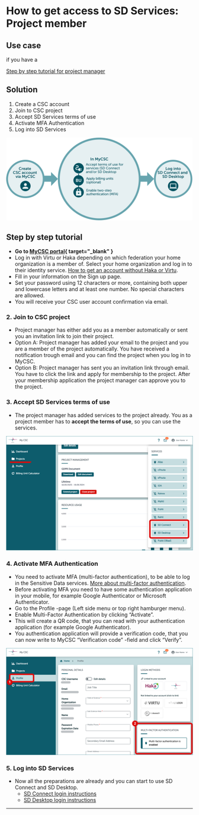 # How to get access to SD Services: Project member

## Use case
if you have a

[Step by step tutorial for project manager](sd-use-case-new-user-project-manager.md)

## Solution

1. Create a CSC account
2. Join to CSC project
3. Accept SD Services terms of use
4. Activate MFA Authentication
5. Log into SD Services

![How to get started as project member.](images/MyCSC/HowToGetStarted_SD_Project_Member.svg)

## Step by step tutorial
    
- **Go to [MyCSC portal](https://my.csc.fi){ target="_blank" }**
- Log in with Virtu or Haka depending on which federation your home organization is a member of. Select your home organization and log in to their identity service. [How to get an account without Haka or Virtu](../../accounts/how-to-create-new-user-account.md#getting-an-account-without-haka-or-virtu). 
- Fill in your information on the Sign up page.
- Set your password using 12 characters or more, containing both upper and lowercase letters and at least one number. No special characters are allowed.
- You will receive your CSC user account confirmation via email.


### 2. Join to CSC project

- Project manager has either add you as a member automatically or sent you an invitation link to join their project.
- Option A: Project manager has added your email to the project and you are a member of the project automatically. You have received a notification trough email and you can find the project when you log in to MyCSC.
- Option B: Project manager has sent you an invitation link through email. You have to click the link and apply for membership to the project. After your membership application the project manager can approve you to the project.


### 3. Accept SD Services terms of use

- The project manager has added services to the project already. You as a project member has to **accept the terms of use**, so you can use the services.

![How to start with SD services.](./images/MyCSC/MyCSC_AddServices.png)


### 4. Activate MFA Authentication

- You need to activate MFA (multi-factor authentication), to be able to log in the Sensitive Data services. [More about multi-factor authentication](../../accounts/mfa.md).
- Before activating MFA you need to have some authentication application in your mobile, for example Google Authenticator or Microsoft Authenticator.
- Go to the Profile -page (Left side menu or top right hamburger menu).
- Enable Multi-Factor Authentication by clicking “Activate”.
- This will create a QR code, that you can read with your authentication application (for example Google Authenticator).
- You authentication application will provide a verification code, that you can now write to MyCSC “Verification code” -field and click “Verify”.
 
 ![Multi-Factor Authentication.](./images/MyCSC/MyCSC_MFA.png)


### 5. Log into SD Services

- Now all the preparations are already and you can start to use SD Connect and SD Desktop.
    - [SD Connect login instructions](sd-connect-login.md)
    - [SD Desktop login instructions](sd-desktop-login.md)

---